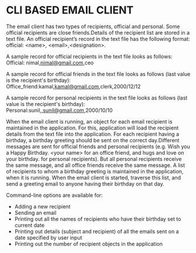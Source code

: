 # CLI BASED EMAIL CLIENT
The email client has two types of recipients, official and personal. Some official recipients are close friends.Details of the recipient list are stored in a text file.  An official recipient’s record in the text file has the following format:
official: \<name\>, \<email\>,\<designation\>. 

A sample record for official recipients in the text file looks as follows:
Official: nimal,nimal@gmail.com,ceo

A sample record for official friends in the text file looks as follows (last value is the recipient's birthday):
Office_friend:kamal,kamal@gmail.com,clerk,2000/12/12

A sample record for personal recipients in the text file looks as follows (last value is the recipient's birthday):
Personal:sunil,<nick-name>,sunil@gmail.com,2000/10/10


When the email client is running, an object for each email recipient is maintained in the application. For this, application will load the recipient details from the text file into the application. For each recipient having a birthday, a birthday greeting should be sent on the correct day.Different messages are sent for official friends and personal recipients (e.g. Wish you a Happy Birthday. \<your name\> for an office friend, and hugs and love on your birthday. <your name> for personal recipients). But all personal recipients receive the same message, and all office friends receive the same message.  A list of recipients to whom a birthday greeting is maintained in the application, when it is running. When the email client is started, traverse this list, and send a greeting email to anyone having their birthday on that day.


Command-line options are available for:

- Adding a new recipient
- Sending an email
- Printing out all the names of recipients who have their birthday set to current date
- Printing out details (subject and recipient) of all the emails sent on a date specified by user input
- Printing out the number of recipient objects in the application
